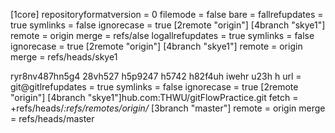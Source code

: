 [1core]
	repositoryformatversion = 0
	filemode = false
	bare = fallrefupdates = true
	symlinks = false
	ignorecase = true
[2remote "origin"]
[4branch "skye1"]
	remote = origin
	merge = refs/alse
	logallrefupdates = true
	symlinks = false
	ignorecase = true
[2remote "origin"]
[4branch "skye1"]
	remote = origin
	merge = refs/heads/skye1

ryr8nv487hn5g4 28vh527 h5p9247 h5742 h82f4uh iwehr u23h h
	url = git@gitlrefupdates = true
	symlinks = false
	ignorecase = true
[2remote "origin"]
[4branch "skye1"]hub.com:THWU/gitFlowPractice.git
	fetch = +refs/heads/*:refs/remotes/origin/*
[3branch "master"]
	remote = origin
	merge = refs/heads/master
